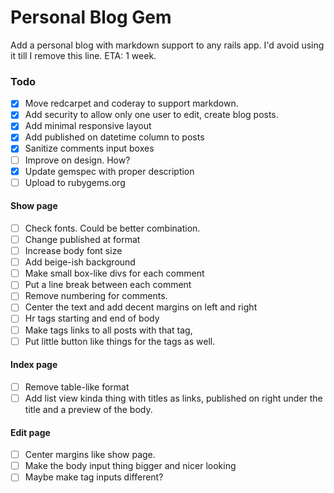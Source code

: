 # Personal Blog Gem

Add a personal blog with markdown support to any rails app. I'd avoid using it till I remove this line. ETA: 1 week.

### Todo

- [x] Move redcarpet and coderay to support markdown.
- [x] Add security to allow only one user to edit, create blog  posts.
- [x] Add minimal responsive layout
- [x] Add published on datetime column to posts 
- [x] Sanitize comments input boxes
- [ ] Improve on design. How?
- [x] Update gemspec with proper description
- [ ] Upload to rubygems.org

#### Show page
 - [ ] Check fonts. Could be better combination.
 - [ ] Change published at format
 - [ ] Increase body font size
 - [ ] Add beige-ish background
 - [ ] Make small box-like divs for each comment
 - [ ] Put a line break between each comment
 - [ ] Remove numbering for comments.
 - [ ] Center the text and add decent margins on left and right
 - [ ] Hr tags starting and end of body
 - [ ] Make tags links to all posts with that tag,
 - [ ] Put little button like things for the tags as well.

#### Index page
 - [ ] Remove table-like format
 - [ ] Add list view kinda thing with titles as links, published on right under the title and a preview of the body.

#### Edit page
 - [ ] Center margins like show page.
 - [ ] Make the body input thing bigger and nicer looking
 - [ ] Maybe make tag inputs different? 

